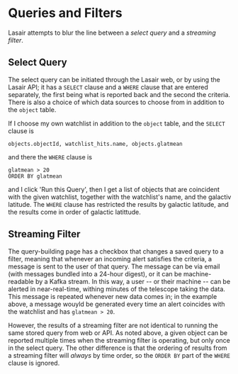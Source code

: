 # Queries and Filters

Lasair attempts to blur the line between a *select query* and a *streaming filter*.

## Select Query

The select query can be initiated through the Lasair web, or by using the Lasair API; 
it has a `SELECT` clause and a `WHERE` clause that are entered separately, the first being 
what is reported back and the second the criteria. There is also a choice of which data sources
to choose from in addition to the `object` table.

If I choose my own watchlist in addition to the `object` table, and the `SELECT` clause is 
```
objects.objectId, watchlist_hits.name, objects.glatmean
```
and there the `WHERE` clause is 
```
glatmean > 20
ORDER BY glatmean
```
and I click 'Run this Query', then I get a list of objects that are coincident with
the given watchlist, together with the watchlist's name, and the galactiv latitude.
The `WHERE` clause has restricted the results by galactic latitude, and the results
come in order of galactic latittude.

## Streaming Filter

The query-building page has a checkbox that changes a saved query to a filter, meaning that 
whenever an incoming alert satisfies the criteria, a message is sent to the user of that
query. The message can be via email (with messages bundled into a 24-hour digest), or it 
can be machine-readable by a Kafka stream. In this way, a user -- or their machine -- can be
alerted in near-real-time, withing minutes of the telescope taking the data. This message is
repeated whenever new data comes in; in the example above, a message wouyld be generated every
time an alert coincides with the watchlist and has `glatmean > 20`.

However, the results of a streaming filter are not identical to running the same stored 
query from web or API. As noted above, a given object can be reported multiple times when
the streaming filter is operating, but only once in the select query. The other difference
is that the ordering of results from a streaming filter will *always* by time order, so the 
`ORDER BY` part of the `WHERE` clause is ignored.
